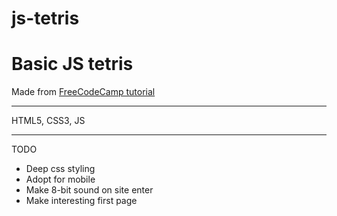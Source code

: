 # js-tetris
Basic JS tetris
========================
Made from [FreeCodeCamp tutorial](https://www.youtube.com/watch?v=rAUn1Lom6dw&feature=emb_logo)
***
HTML5, CSS3, JS 
***
TODO
+ Deep css styling
+ Adopt for mobile
+ Make 8-bit sound on site enter
+ Make interesting first page